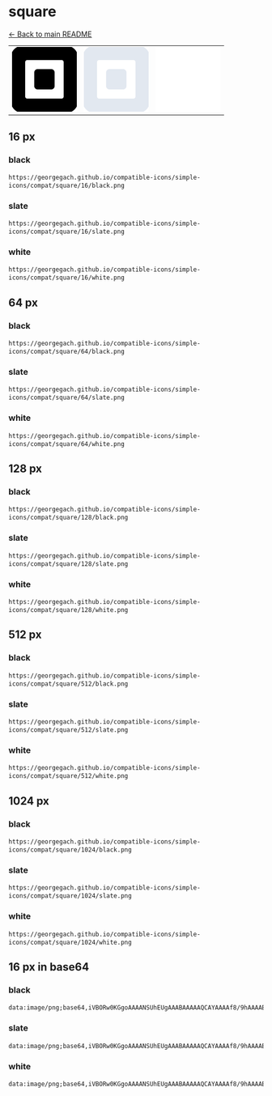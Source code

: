 # square

[← Back to main README](../../README.md)

<table><tr>
  <td><img src="./128/black.png" width="128" alt="square black icon" /></td>
  <td><img src="./128/slate.png" width="128" alt="square slate icon" /></td>
  <td><img src="./128/white.png" width="128" alt="square white icon" /></td>
</tr></table>

## 16 px

### black
```
https://georgegach.github.io/compatible-icons/simple-icons/compat/square/16/black.png
```

### slate
```
https://georgegach.github.io/compatible-icons/simple-icons/compat/square/16/slate.png
```

### white
```
https://georgegach.github.io/compatible-icons/simple-icons/compat/square/16/white.png
```

## 64 px

### black
```
https://georgegach.github.io/compatible-icons/simple-icons/compat/square/64/black.png
```

### slate
```
https://georgegach.github.io/compatible-icons/simple-icons/compat/square/64/slate.png
```

### white
```
https://georgegach.github.io/compatible-icons/simple-icons/compat/square/64/white.png
```

## 128 px

### black
```
https://georgegach.github.io/compatible-icons/simple-icons/compat/square/128/black.png
```

### slate
```
https://georgegach.github.io/compatible-icons/simple-icons/compat/square/128/slate.png
```

### white
```
https://georgegach.github.io/compatible-icons/simple-icons/compat/square/128/white.png
```

## 512 px

### black
```
https://georgegach.github.io/compatible-icons/simple-icons/compat/square/512/black.png
```

### slate
```
https://georgegach.github.io/compatible-icons/simple-icons/compat/square/512/slate.png
```

### white
```
https://georgegach.github.io/compatible-icons/simple-icons/compat/square/512/white.png
```

## 1024 px

### black
```
https://georgegach.github.io/compatible-icons/simple-icons/compat/square/1024/black.png
```

### slate
```
https://georgegach.github.io/compatible-icons/simple-icons/compat/square/1024/slate.png
```

### white
```
https://georgegach.github.io/compatible-icons/simple-icons/compat/square/1024/white.png
```

## 16 px in base64

### black
```
data:image/png;base64,iVBORw0KGgoAAAANSUhEUgAAABAAAAAQCAYAAAAf8/9hAAAABmJLR0QA/wD/AP+gvaeTAAAAyklEQVQ4jaXTTU4CQRCG4QcRMByCO3ACt7jwFupCwpKVKxbKAbgM52ES3bORARJZTE8m6VAy6JdU0l391Zv+qYZnFNjhp2XsUs2TNGhbmEfRSbSBSocUv6mXAspOIsEeK6wvACaYoV8n6u1scX+hWPJs67rbwDTCm+ZoJd6xyY0RYI6XLHfENDfeBIB+y1wIaK0IsD+TK88ZoztYoothmn/j4xrAJ16DtRAwwKOmyyI9aJ7Xv1uZqjn++pk2XVVbjnEnvpNcJb6wOAFvgU8s4XWjBgAAAABJRU5ErkJggg==
```

### slate
```
data:image/png;base64,iVBORw0KGgoAAAANSUhEUgAAABAAAAAQCAYAAAAf8/9hAAAABmJLR0QA/wD/AP+gvaeTAAABJklEQVQ4jZWTwUrDQBRFz51JGnCnEISi/R5d+Bl2obh0JQhdqB/gp7hx66e0kVYr2O40TZrnokoknYb2rWYe9565PN4oe5ufm9ktKEUkbFNGjrMPmR9oNJllSEdbGZsle41Aad2gwKxoNynGiAGsUhr9i72g4tGcnlv9FSeIK6AjkUT14+RgT73D/Zc2QDaZFaC+QQcgConG489e4biRKVmlVu6r6q7bPRg1tUFA6fy1sD5a3Q0o5Urgsql1IYCx7DR7Emu9jYBdKggQfrHeVB7SBmeAXzxUpfcO7QEY9oVf3m8N6KXpGLgIwjcBDBLQ2fB9HrcZlpWdOuo/o+Fk/q2/bdx1lY08cmJqcPwbIwa1JsDqoxNTB24gyMwITjnIMHJBBm7wA4xbZq6H3RbxAAAAAElFTkSuQmCC
```

### white
```
data:image/png;base64,iVBORw0KGgoAAAANSUhEUgAAABAAAAAQCAYAAAAf8/9hAAAABmJLR0QA/wD/AP+gvaeTAAAA1ElEQVQ4jaXSMU5DMRCE4c8hIRJnAK6SFgpuARQgSiqqFMABuAznIYgiJQ15AWloLAVFz+QJRtpi17O/vGtLcpFkkWSV4VrVnvOSZIFDf9NrSbLCtBY+a/ymSQ3oSpLUZI0nPO8AnOAG++DHXO9JZrvunGRWvUmSccN0jDub0Trcl1Jetr29ANzicqv2hett46gB2B9YawIGqwVY99S6PmNrB4/Yw0HNP/AwGFBKecNVA94ETHGWZNIyV53aPK9/f+UxljjqORyi5QhzLDS23FBXe+bf6K2OdpqxB5wAAAAASUVORK5CYII=
```

